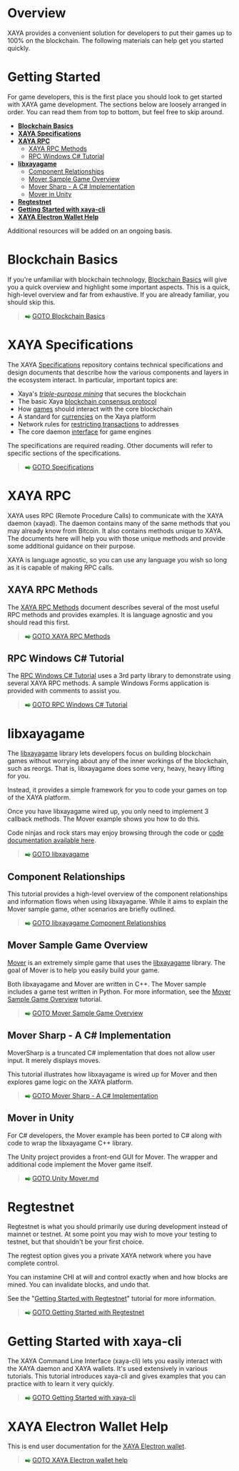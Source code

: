 # Overview

XAYA provides a convenient solution for developers to put their games up to 100% on the blockchain. The following materials can help get you started quickly. 

# Getting Started

For game developers, this is the first place you should look to get started with XAYA game development. The sections below are loosely arranged in order. You can read them from top to bottom, but feel free to skip around. 

- **[Blockchain Basics](#Blockchain-Basics)**
- **[XAYA Specifications](#XAYA-Specifications)**
- **[XAYA RPC](#XAYA-RPC)**
	+ [XAYA RPC Methods](#XAYA-RPC-Methods)
	+ [RPC Windows C# Tutorial](#RPC-Windows-C-Tutorial)
- **[libxayagame](#libxayagame)**
	+ [Component Relationships](#Component-Relationships)
	+ [Mover Sample Game Overview](#Mover-Sample-Game-Overview)
	+ [Mover Sharp - A C# Implementation](#)
	+ [Mover in Unity](#Mover-in-Unity)
- **[Regtestnet](#Regtestnet)**
- **[Getting Started with xaya-cli](#Getting-Started-with-xaya-cli)**
- **[XAYA Electron Wallet Help](#XAYA-Electron-Wallet-Help)**

Additional resources will be added on an ongoing basis. 

# Blockchain Basics

If you're unfamiliar with blockchain technology, [Blockchain Basics](Blockchain%20General.md) will give you a quick overview and highlight some important aspects. This is a quick, high-level overview and far from exhaustive. If you are already familiar, you should skip this.

> ![GO!](img/arrow-green-right-2a.png) [GOTO Blockchain Basics](Blockchain%20General.md)

# XAYA Specifications

The XAYA [Specifications](https://github.com/xaya/xaya_docs) repository contains technical specifications and design documents that
describe how the various components and layers in the ecosystem interact.
In particular, important topics are:

* Xaya's [*triple-purpose mining*](https://github.com/xaya/xaya_docs/blob/master/mining.md) that secures the blockchain
* The basic Xaya [blockchain consensus protocol](https://github.com/xaya/xaya_docs/blob/master/blockchain.md)
* How [games](https://github.com/xaya/xaya_docs/blob/master/games.md) should interact with the core blockchain
* A standard for [currencies](https://github.com/xaya/xaya_docs/blob/master/currencies.md) on the Xaya platform
* Network rules for [restricting transactions](https://github.com/xaya/xaya_docs/blob/master/addressrestrictions.md)
  to addresses
* The core daemon [interface](https://github.com/xaya/xaya_docs/blob/master/interface.md) for game engines

The specifications are required reading. Other documents will refer to specific sections of the specifications. 

> ![GO!](img/arrow-green-right-2a.png) [GOTO Specifications](https://github.com/xaya/xaya_docs)

# XAYA RPC 

XAYA uses RPC (Remote Procedure Calls) to communicate with the XAYA daemon (xayad). The daemon contains many of the same methods that you may already know from Bitcoin. It also contains methods unique to XAYA. The documents here will help you with those unique methods and provide some additional guidance on their purpose. 

XAYA is language agnostic, so you can use any language you wish so long as it is capable of making RPC calls. 

## XAYA RPC Methods

The [XAYA RPC Methods](XAYA%20RPC%20Methods.md) document describes several of the most useful RPC methods and provides examples. It is language agnostic and you should read this first.

> ![GO!](img/arrow-green-right-2a.png) [GOTO XAYA RPC Methods](XAYA%20RPC%20Methods.md)

## RPC Windows C# Tutorial

The [RPC Windows C# Tutorial](RPC%20Windows%20C%23%20Tutorial/XAYA%20RPC%20Tutorial.md) uses a 3rd party library to demonstrate using several XAYA RPC methods. A sample Windows Forms application is provided with comments to assist you.

> ![GO!](img/arrow-green-right-2a.png) [GOTO RPC Windows C# Tutorial](RPC%20Windows%20C%23%20Tutorial/XAYA%20RPC%20Tutorial.md)

# libxayagame

The [libxayagame](https://github.com/xaya/libxayagame) library lets developers focus on building blockchain games without worrying about any of the inner workings of the blockchain, such as reorgs. That is, libxayagame does some very, heavy, heavy lifting for you. 

Instead, it provides a simple framework for you to code your games on top of the XAYA platform. 

Once you have libxayagame wired up, you only need to implement 3 callback methods. The Mover example shows you how to do this. 

Code ninjas and rock stars may enjoy browsing through the code or [code documentation available here](https://xaya.io/docs/libxayagame/).

> ![GO!](img/arrow-green-right-2a.png) [GOTO libxayagame](https://github.com/xaya/libxayagame) 

## Component Relationships

This tutorial provides a high-level overview of the component relationships and information flows when using libxayagame. While it aims to explain the Mover sample game, other scenarios are briefly outlined.

> ![GO!](img/arrow-green-right-2a.png) [GOTO libxayagame Component Relationships](libxayagame%20Component%20Relationships.md)

## Mover Sample Game Overview

[Mover](https://github.com/xaya/libxayagame/tree/master/mover) is an extremely simple game that uses the [libxayagame](https://github.com/xaya/libxayagame) library. The goal of Mover is to help you easily build your game.

Both libxayagame and Mover are written in C++. The Mover sample includes a game test written in Python. For more information, see the [Mover Sample Game Overview](Mover.md) tutorial.

> ![GO!](img/arrow-green-right-2a.png) [GOTO Mover Sample Game Overview](Mover.md) 

## Mover Sharp - A C# Implementation

MoverSharp is a truncated C# implementation that does not allow user input. It merely displays moves. 

This tutorial illustrates how libxayagame is wired up for Mover and then explores game logic on the XAYA platform. 

> ![GO!](img/arrow-green-right-2a.png) [GOTO Mover Sharp - A C# Implementation](MoverSharp.md)

## Mover in Unity

For C# developers, the Mover example has been ported to C# along with code to wrap the libxayagame C++ library. 

The Unity project provides a front-end GUI for Mover. The wrapper and additional code implement the Mover game itself.

> ![GO!](img/arrow-green-right-2a.png) [GOTO Unity Mover.md](Unity%20Mover.md)

# Regtestnet

Regtestnet is what you should primarily use during development instead of mainnet or testnet. At some point you may wish to move your testing to testnet, but that shouldn't be your first choice.

The regtest option gives you a private XAYA network where you have complete control.

You can instamine CHI at will and control exactly when and how blocks are mined. You can invalidate blocks, and undo that.

See the "[Getting Started with Regtestnet](Regtestnet.md)" tutorial for more information.

> ![GO!](img/arrow-green-right-2a.png) [GOTO Getting Started with Regtestnet](Regtestnet.md)

# Getting Started with xaya-cli

The XAYA Command Line Interface (xaya-cli) lets you easily interact with the XAYA daemon and XAYA wallets. It's used extensively in various tutorials. This tutorial introduces xaya-cli and gives examples that you can practice with to learn it very quickly. 

> ![GO!](img/arrow-green-right-2a.png) [GOTO Getting Started with xaya-cli](xaya-cli.md)

# XAYA Electron Wallet Help

This is end user documentation for the [XAYA Electron wallet](XAYA%20Electron%20Help).

> ![GO!](img/arrow-green-right-2a.png) [GOTO XAYA Electron wallet help](XAYA%20Electron%20)

















